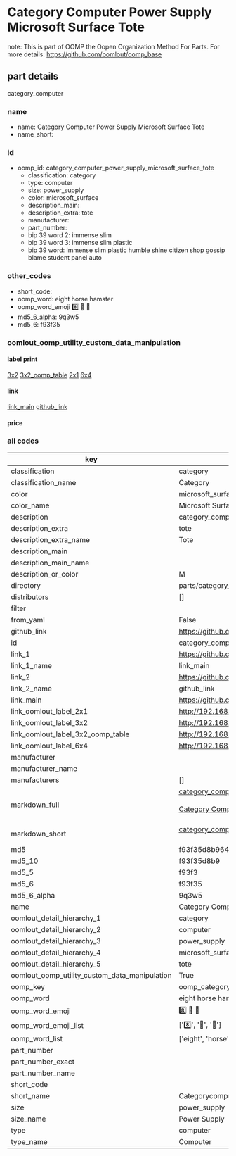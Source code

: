 # Category Computer Power Supply Microsoft Surface Tote  

note: This is part of OOMP the Oopen Organization Method For Parts. For more details: https://github.com/oomlout/oomp_base

##  part details



category_computer

### name
* name: Category Computer Power Supply Microsoft Surface Tote
* name_short: 
### id
* oomp_id: category_computer_power_supply_microsoft_surface_tote
  * classification: category
  * type: computer
  * size: power_supply
  * color: microsoft_surface
  * description_main: 
  * description_extra: tote
  * manufacturer: 
  * part_number: 
  * bip 39 word 2: immense slim
  * bip 39 word 3: immense slim plastic
  * bip 39 word: immense slim plastic humble shine citizen shop gossip blame student panel auto

### other_codes
* short_code: 
* oomp_word: eight horse hamster
* oomp_word_emoji :eight: :horse: :hamster:
* md5_6_alpha: 9q3w5
* md5_6: f93f35






### oomlout_oomp_utility_custom_data_manipulation
#### label print
[3x2](http://192.168.1.245:1112/?label=oomp%209q3w5)
[3x2_oomp_table](http://192.168.1.107:1112/?label=oomp%209q3w5)
[2x1](http://192.168.1.242:1112/?label=oomp%209q3w5)
[6x4](http://192.168.1.55:1112/?label=oomp%209q3w5)    

#### link

[link_main](https://github.com/oomlout/oomlout_oomp_current_version_messy/tree/main/parts/category_computer_power_supply_microsoft_surface_tote) [github_link](https://github.com/oomlout/oomlout_oomp_part_src/tree/main/parts/category_computer_power_supply_microsoft_surface_tote)                             

#### price







### all codes 
| key | value |  
| --- | --- |  
| classification | category |  
| classification_name | Category |  
| color | microsoft_surface |  
| color_name | Microsoft Surface |  
| description | category_computer |  
| description_extra | tote |  
| description_extra_name | Tote |  
| description_main |  |  
| description_main_name |  |  
| description_or_color | M  |  
| directory | parts/category_computer_power_supply_microsoft_surface_tote |  
| distributors | [] |  
| filter |  |  
| from_yaml | False |  
| github_link | https://github.com/oomlout/oomlout_oomp_part_src/tree/main/parts/category_computer_power_supply_microsoft_surface_tote |  
| id | category_computer_power_supply_microsoft_surface_tote |  
| link_1 | https://github.com/oomlout/oomlout_oomp_current_version_messy/tree/main/parts/category_computer_power_supply_microsoft_surface_tote |  
| link_1_name | link_main |  
| link_2 | https://github.com/oomlout/oomlout_oomp_part_src/tree/main/parts/category_computer_power_supply_microsoft_surface_tote |  
| link_2_name | github_link |  
| link_main | https://github.com/oomlout/oomlout_oomp_current_version_messy/tree/main/parts/category_computer_power_supply_microsoft_surface_tote |  
| link_oomlout_label_2x1 | http://192.168.1.242:1112/?label=oomp%209q3w5 |  
| link_oomlout_label_3x2 | http://192.168.1.245:1112/?label=oomp%209q3w5 |  
| link_oomlout_label_3x2_oomp_table | http://192.168.1.107:1112/?label=oomp%209q3w5 |  
| link_oomlout_label_6x4 | http://192.168.1.55:1112/?label=oomp%209q3w5 |  
| manufacturer |  |  
| manufacturer_name |  |  
| manufacturers | [] |  
| markdown_full | [category_computer_power_supply_microsoft_surface_tote](https://github.com/oomlout/oomlout_oomp_current_version_messy/tree/main/parts/category_computer_power_supply_microsoft_surface_tote)<br>[](https://github.com/oomlout/oomlout_oomp_current_version_messy/tree/main/parts/category_computer_power_supply_microsoft_surface_tote)<br>[Category Computer Power Supply Microsoft Surface Tote](https://github.com/oomlout/oomlout_oomp_current_version_messy/tree/main/parts/category_computer_power_supply_microsoft_surface_tote)<br><br> |  
| markdown_short | [category_computer_power_supply_microsoft_surface_tote](https://github.com/oomlout/oomlout_oomp_current_version_messy/tree/main/parts/category_computer_power_supply_microsoft_surface_tote)<br><br> |  
| md5 | f93f35d8b964f8d4a562f6ef4c32f38c |  
| md5_10 | f93f35d8b9 |  
| md5_5 | f93f3 |  
| md5_6 | f93f35 |  
| md5_6_alpha | 9q3w5 |  
| name | Category Computer Power Supply Microsoft Surface Tote |  
| oomlout_detail_hierarchy_1 | category |  
| oomlout_detail_hierarchy_2 | computer |  
| oomlout_detail_hierarchy_3 | power_supply |  
| oomlout_detail_hierarchy_4 | microsoft_surface |  
| oomlout_detail_hierarchy_5 | tote |  
| oomlout_oomp_utility_custom_data_manipulation | True |  
| oomp_key | oomp_category_computer_power_supply_microsoft_surface_tote |  
| oomp_word | eight horse hamster |  
| oomp_word_emoji | :eight: :horse: :hamster: |  
| oomp_word_emoji_list | [':eight:', ':horse:', ':hamster:'] |  
| oomp_word_list | ['eight', 'horse', 'hamster'] |  
| part_number |  |  
| part_number_exact |  |  
| part_number_name |  |  
| short_code |  |  
| short_name | Categorycomputer |  
| size | power_supply |  
| size_name | Power Supply |  
| type | computer |  
| type_name | Computer |  
